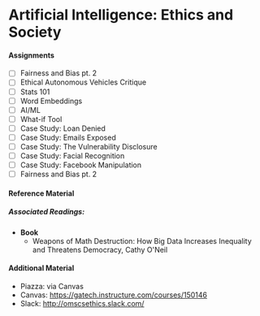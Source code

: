 # Artificial Intelligence: Ethics and Society

#### Assignments
- [ ] Fairness and Bias pt. 2
- [ ] Ethical Autonomous Vehicles Critique
- [ ] Stats 101
- [ ] Word Embeddings
- [ ] AI/ML
- [ ] What-if Tool
- [ ] Case Study: Loan Denied
- [ ] Case Study: Emails Exposed
- [ ] Case Study: The Vulnerability Disclosure
- [ ] Case Study: Facial Recognition
- [ ] Case Study: Facebook Manipulation
- [ ] Fairness and Bias pt. 2

#### Reference Material
##### Associated Readings:
- **Book**
    - Weapons of Math Destruction: How Big Data Increases Inequality and Threatens Democracy, Cathy O'Neil

#### Additional Material
- Piazza: via Canvas
- Canvas: https://gatech.instructure.com/courses/150146
- Slack: http://omscsethics.slack.com/
